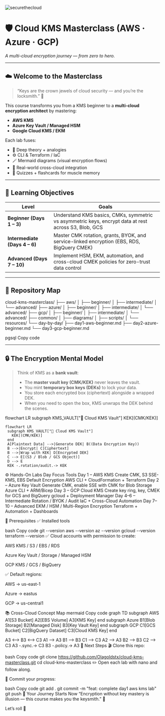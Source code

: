 ![securethecloud](https://github.com/user-attachments/assets/0ce41038-66c2-4146-a1ab-674790ecf941)


# 🛡️ **Cloud KMS Masterclass (AWS · Azure · GCP)**  
_A multi-cloud encryption journey — from zero to hero._

---

## ☁️ **Welcome to the Masterclass**
> “Keys are the crown jewels of cloud security — and you’re the locksmith.” 🔑  

This course transforms you from a KMS beginner to a **multi-cloud encryption architect** by mastering:
- **AWS KMS**
- **Azure Key Vault / Managed HSM**
- **Google Cloud KMS / EKM**

Each lab fuses:
- 🧠 Deep theory + analogies  
- ⚙️ CLI & Terraform / IaC  
- 🪄 Mermaid diagrams (visual encryption flows)  
- 🧩 Real-world cross-cloud integration  
- 🎯 Quizzes + flashcards for muscle memory  

---

## 🎯 **Learning Objectives**

| Level | Goals |
|-------|-------|
| **Beginner (Days 1 – 3)** | Understand KMS basics, CMKs, symmetric vs asymmetric keys, encrypt data at rest across S3, Blob, GCS |
| **Intermediate (Days 4 – 6)** | Master CMK rotation, grants, BYOK, and service-linked encryption (EBS, RDS, BigQuery CMEK) |
| **Advanced (Days 7 – 10)** | Implement HSM, EKM, automation, and cross-cloud CMEK policies for zero-trust data control |

---

## 🧭 **Repository Map**

cloud-kms-masterclass/
├── aws/
│ ├── beginner/
│ ├── intermediate/
│ └── advanced/
├── azure/
│ ├── beginner/
│ ├── intermediate/
│ └── advanced/
├── gcp/
│ ├── beginner/
│ ├── intermediate/
│ └── advanced/
├── common/
│ ├── diagrams/
│ ├── scripts/
│ └── resources/
└── day-by-day/
├── day1-aws-beginner.md
├── day2-azure-beginner.md
└── day3-gcp-beginner.md

pgsql
Copy code

---

## 🔒 **The Encryption Mental Model**

> Think of KMS as a **bank vault**:
> - The **master vault key (CMK/KEK)** never leaves the vault.  
> - You mint **temporary box keys (DEKs)** to lock your data.  
> - You store each encrypted box (ciphertext) alongside a wrapped DEK.  
> - When you need to open the box, KMS unwraps the DEK behind the scenes.

flowchart LR
  subgraph KMS_VAULT["🏦 Cloud KMS Vault"]
    KEK[(CMK/KEK)]
    
 ```mermaid
flowchart LR
  subgraph KMS_VAULT["🏦 Cloud KMS Vault"]
    KEK[(CMK/KEK)]
  end
  A[Plaintext Data] -->|Generate DEK| B((Data Encryption Key))
  B -->|Encrypt| C[Ciphertext]
  B -->|Wrap with KEK| D[Encrypted DEK]
  C --> E[(S3 / Blob / GCS Object)]
  D --> E
  KEK -.rotation/audit.-> KEK
```

⚙️ Hands-On Labs
Day	Focus	Tools
Day 1 – AWS KMS	Create CMK, S3 SSE-KMS, EBS Default Encryption	AWS CLI + CloudFormation + Terraform
Day 2 – Azure Key Vault	Generate CMK, enable SSE with CMK for Blob Storage	Azure CLI + ARM/Bicep
Day 3 – GCP Cloud KMS	Create key ring, key, CMEK for GCS and BigQuery	gcloud + Deployment Manager
Day 4–6 – Intermediate	Rotation / BYOK / Audit	IaC + Cross-Cloud Automation
Day 7–10 – Advanced	EKM / HSM / Multi-Region Encryption	Terraform + Automation + Dashboards

🧰 Prerequisites
✅ Installed tools

bash
Copy code
git --version
aws --version
az --version
gcloud --version
terraform --version
✅ Cloud accounts with permission to create:

AWS KMS / S3 / EBS / RDS

Azure Key Vault / Storage / Managed HSM

GCP KMS / GCS / BigQuery

✅ Default regions:

AWS → us-east-1

Azure → eastus

GCP → us-central1

📚 Cross-Cloud Concept Map
mermaid
Copy code
graph TD
  subgraph AWS
    A1[S3 Bucket]
    A2[EBS Volume]
    A3[KMS Key]
  end
  subgraph Azure
    B1[Blob Storage]
    B2[Managed Disk]
    B3[Key Vault Key]
  end
  subgraph GCP
    C1[GCS Bucket]
    C2[BigQuery Dataset]
    C3[Cloud KMS Key]
  end

  A3 <--> B3 <--> C3
  A1 --> A3
  B1 --> B3
  C1 --> C3
  A2 --> A3
  B2 --> B3
  C2 --> C3
  A3 -.sync.-> C3
  B3 -.policy.-> A3
🧩 Next Steps
🎬 Clone this repo:

bash
Copy code
git clone https://github.com/Olagoldstx/cloud-kms-masterclass.git
cd cloud-kms-masterclass
✏️ Open each lab with nano and follow along.

💾 Commit your progress:

bash
Copy code
git add .
git commit -m "feat: complete day1 aws kms lab"
git push
🏁 Your Journey Starts Now
“Encryption without key mastery is illusion — this course makes you the keysmith.” 🔐

Let’s roll 🚀
